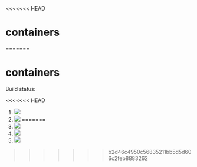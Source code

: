 <<<<<<< HEAD
# containers
=======
# containers

Build status:

<<<<<<< HEAD
1. [![](https://github.com/RuiluGao/containers/workflows/tests-fibonacci/badge.svg)](https://github.com/mikeizbicki/containers/actions?query=workflow%3Atests-fibonacci)
1. [![](https://github.com/RuiluGao/containers/workflows/tests-range/badge.svg)](https://github.com/mikeizbicki/containers/actions?query=workflow%3Atests-range)
=======
1. [![](https://github.com/mikeizbicki/containers/workflows/tests-fibonacci/badge.svg)](https://github.com/mikeizbicki/containers/actions?query=workflow%3Atests-fibonacci)
1. [![](https://github.com/mikeizbicki/containers/workflows/tests-range/badge.svg)](https://github.com/mikeizbicki/containers/actions?query=workflow%3Atests-range)
1. [![](https://github.com/mikeizbicki/containers/workflows/tests-unicode/badge.svg)](https://github.com/mikeizbicki/containers/actions?query=workflow%3Atests-unicode)
>>>>>>> b2d46c4950c56835211bb5d5d606c2feb8883262
